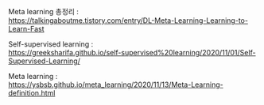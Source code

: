 Meta learning 총정리 :  
https://talkingaboutme.tistory.com/entry/DL-Meta-Learning-Learning-to-Learn-Fast


Self-supervised learning :  
https://greeksharifa.github.io/self-supervised%20learning/2020/11/01/Self-Supervised-Learning/


Meta learning :  
https://ysbsb.github.io/meta_learning/2020/11/13/Meta-Learning-definition.html